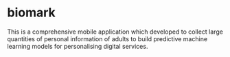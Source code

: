 # biomark

This is a comprehensive mobile application which developed to collect large quantities of personal information of adults
to build predictive machine learning models for personalising digital services.